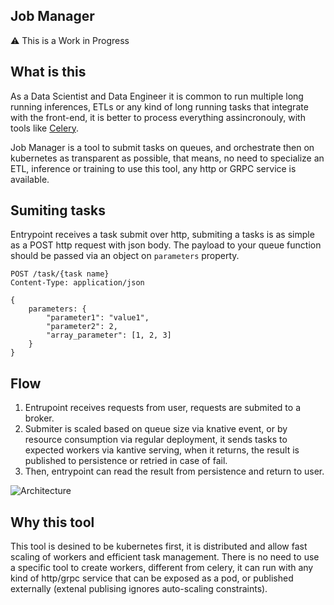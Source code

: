 ## Job Manager

⚠️ This is a Work in Progress

## What is this

As a Data Scientist and Data Engineer it is common to run multiple long running inferences, ETLs or any kind of long running tasks that integrate with the front-end, it is better to process everything assincronouly, with tools like [Celery](https://docs.celeryq.dev/en/stable/getting-started/introduction.html).

Job Manager is a tool to submit tasks on queues, and orchestrate then on kubernetes as transparent as possible, that means, no need to specialize an ETL, inference or training to use this tool, any http or GRPC service is available.

## Sumiting tasks

Entrypoint receives a task submit over http, submiting a tasks is as simple as a POST http request with json body. The payload to your queue function should be passed via an object on `parameters` property.

```http
POST /task/{task name}
Content-Type: application/json

{
	parameters: {
		"parameter1": "value1",
		"parameter2": 2,
		"array_parameter": [1, 2, 3]
	}
}
```

## Flow

1. Entrupoint receives requests from user, requests are submited to a broker.
2. Submiter is scaled based on queue size via knative event, or by resource consumption via regular deployment, it sends tasks to expected workers via kantive serving, when it returns, the result is published to persistence or retried in case of fail.
3. Then, entrypoint can read the result from persistence and return to user.

![Architecture](docs/architechture.png)

## Why this tool

This tool is desined to be kubernetes first, it is distributed and allow fast scaling of workers and efficient task management. There is no need to use a specific tool to create workers, different from celery, it can run with any kind of http/grpc service that can be exposed as a pod, or published externally (extenal publising ignores auto-scaling constraints).